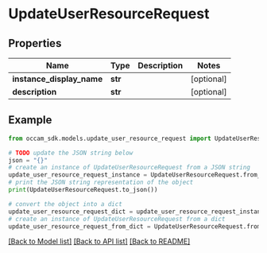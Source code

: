 # UpdateUserResourceRequest


## Properties

Name | Type | Description | Notes
------------ | ------------- | ------------- | -------------
**instance_display_name** | **str** |  | [optional] 
**description** | **str** |  | [optional] 

## Example

```python
from occam_sdk.models.update_user_resource_request import UpdateUserResourceRequest

# TODO update the JSON string below
json = "{}"
# create an instance of UpdateUserResourceRequest from a JSON string
update_user_resource_request_instance = UpdateUserResourceRequest.from_json(json)
# print the JSON string representation of the object
print(UpdateUserResourceRequest.to_json())

# convert the object into a dict
update_user_resource_request_dict = update_user_resource_request_instance.to_dict()
# create an instance of UpdateUserResourceRequest from a dict
update_user_resource_request_from_dict = UpdateUserResourceRequest.from_dict(update_user_resource_request_dict)
```
[[Back to Model list]](../README.md#documentation-for-models) [[Back to API list]](../README.md#documentation-for-api-endpoints) [[Back to README]](../README.md)


